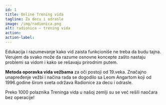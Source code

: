 ```yaml
---
id: 1
title: Online Trening vida
tagline: Za decu i odrasle
image: /img/radionica.png
alt: radionica — trening vida
action:
action-label:
---
```

Edukacija i razumevanje kako vid zaista funkcioniše ne treba da budu tajna. Verujem da svako može da razume osnovne koncepte zašto nastaju problemi sa vidom i kako se rešavaju prirodnim putem.

**Metoda oporavka vida vežbama** za oči postoji od 19.veka. Značajno unapređenje vežbi i načina rada se dogodilo sa Leom Angartom koji od 1996.godine širom sveta održava Radionice za decu i odrasle.

Preko 1000 polaznika Treninga vida u našoj zemlji su se već rešili naočara bez operacije!

